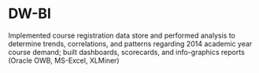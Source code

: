 DW-BI
=====
Implemented course registration data store and performed analysis to determine trends, correlations, and patterns regarding 2014 academic year course demand; built dashboards, scorecards, and info-graphics reports (Oracle OWB, MS-Excel, XLMiner)

